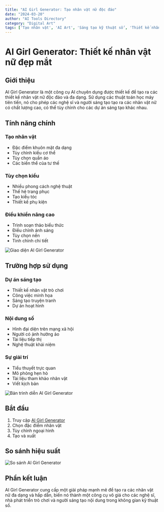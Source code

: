 ```yaml
---
title: "AI Girl Generator: Tạo nhân vật nữ độc đáo"
date: "2024-03-20"
author: "AI Tools Directory"
category: "Digital Art"
tags: ['Tạo nhân vật', 'AI Art', 'Sáng tạo kỹ thuật số', 'Thiết kế nhân vật']
---
```

# AI Girl Generator: Thiết kế nhân vật nữ đẹp mắt

## Giới thiệu

AI Girl Generator là một công cụ AI chuyên dụng được thiết kế để tạo ra các thiết kế nhân vật nữ độc đáo và đa dạng. Sử dụng các thuật toán học máy tiên tiến, nó cho phép các nghệ sĩ và người sáng tạo tạo ra các nhân vật nữ có chất lượng cao, có thể tùy chỉnh cho các dự án sáng tạo khác nhau.

## Tính năng chính

### Tạo nhân vật
- Đặc điểm khuôn mặt đa dạng
- Tùy chỉnh kiểu cơ thể
- Tùy chọn quần áo
- Các biến thể của tư thế

### Tùy chọn kiểu
- Nhiều phong cách nghệ thuật
- Thế hệ trang phục
- Tạo kiểu tóc
- Thiết kế phụ kiện

### Điều khiển nâng cao
- Trình soạn thảo biểu thức
- Điều chỉnh ánh sáng
- Tùy chọn nền
- Tinh chỉnh chi tiết

![Giao diện AI Girl Generator](/imgs/ai-girl-generator/interface.jpg)

## Trường hợp sử dụng

### Dự án sáng tạo
- Thiết kế nhân vật trò chơi
- Công việc minh họa
- Sáng tạo truyện tranh
- Dự án hoạt hình

### Nội dung số
- Hình đại diện trên mạng xã hội
- Người có ảnh hưởng ảo
- Tài liệu tiếp thị
- Nghệ thuật khái niệm

### Sự giải trí
- Tiểu thuyết trực quan
- Mô phỏng hẹn hò
- Tài liệu tham khảo nhân vật
- Viết kịch bản

![Bản trình diễn AI Girl Generator](/imgs/ai-girl-generator/demo.jpg)

## Bắt đầu

1. Truy cập [AI Girl Generator](https://ai-girl-generator.com)
2. Chọn đặc điểm nhân vật
3. Tùy chỉnh ngoại hình
4. Tạo và xuất

## So sánh hiệu suất

![So sánh AI Girl Generator](/imgs/ai-girl-generator/comparison.jpg)

## Phần kết luận

AI Girl Generator cung cấp một giải pháp mạnh mẽ để tạo ra các nhân vật nữ đa dạng và hấp dẫn, biến nó thành một công cụ vô giá cho các nghệ sĩ, nhà phát triển trò chơi và người sáng tạo nội dung trong không gian kỹ thuật số.